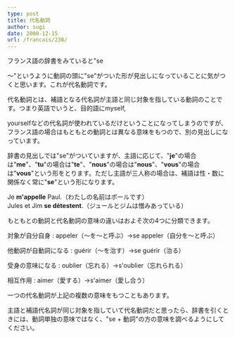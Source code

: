 ```yaml
---
type: post
title: 代名動詞
author: sugi
date: 2000-12-15
url: /francais/238/
---
```

フランス語の辞書をみていると"se
  
～"というように動詞の頭に"se"がついた形が見出しになっていることに気がつくと思います。これが代名動詞です。

代名動詞とは、補語となる代名詞が主語と同じ対象を指している動詞のことです。つまり英語でいうと、目的語にmyself,
  
yourselfなどの代名詞が使われているだけということになってしまうのですが、フランス語の場合はもともとの動詞とは異なる意味をもつので、別の見出しになっています。

辞書の見出しでは"se"がついていますが、主語に応じて、"**je**"の場合は"**me**"、"**tu**"の場合は"**te**"、"**nous**"の場合は"**nous**"、"**vous**"の場合は"**vous**"という形をとります。ただし主語が三人称の場合は、補語は性・数に関係なく常に"**se**"という形になります。

<div class="example">
  Je <strong>m'appelle</strong> Paul.（わたしの名前はポールです）
</div>

<div class="example">
  Jules et Jim <strong>se d&eacute;testent</strong>.（ジュールとジムは憎みあっている）
</div>

もともとの動詞と代名動詞の意味の違いはおよそ次の4つに分類できます。

対象が自分自身
:   appeler（～を～と呼ぶ）&rarr;se appeler（自分を～と呼ぶ）

他動詞が自動詞になる
:   gu&eacute;rir（～を治す）&rarr;se gu&eacute;rir（治る）

受身の意味になる
:   oublier（忘れる）&rarr;s'oublier（忘れられる）

相互作用
:   aimer（愛する）&rarr;s'aimer（愛し合う）

一つの代名動詞が上記の複数の意味をもつこともあります。

主語と補語代名詞が同じ対象を指していて代名動詞だと思ったら、辞書を引くときには、動詞単独の意味ではなく、"se + 動詞"の方の意味を調べるようにしてください。
